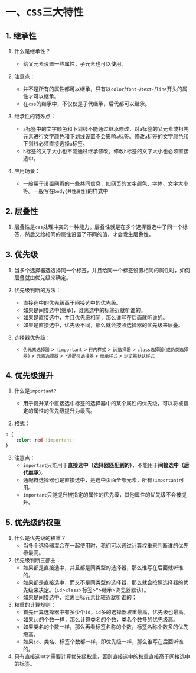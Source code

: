 # 一、`CSS`三大特性

## 1. 继承性

1. 什么是继承性？
    - 给父元素设置一些属性，子元素也可以使用。
    
2. 注意点：
    - 并不是所有的属性都可以继承，只有以`color`/`font-`/`text-`/`line`开头的属性才可以继承。
    - 在`css`的继承中，不仅仅是子代继承，后代都可以继承。
3. 继承性的特殊点：
	- `a`标签中的文字颜色和下划线不能通过继承修改，对`a`标签的父元素或祖先元素进行文字颜色和下划线设置不会影响`a`标签。修改`a`标签的文字颜色和下划线必须直接选择`a`标签。
	- `h`标签的文字大小也不能通过继承修改。修改`h`标签的文字大小也必须直接选中。
   
4. 应用场景：
    - 一般用于设置网页的一些共同信息，如网页的文字颜色、字体、文字大小等。一般写在`body{共性属性}`的样式中

## 2. 层叠性

1. 层叠性是`css`处理冲突的一种能力。层叠性就是在多个选择器选中了同一个标签，然后又给相同的属性设置了不同的值，才会发生层叠性。

## 3. 优先级

1. 当多个选择器选选择同一个标签，并且给同一个标签设置相同的属性时，如何层叠就由优先级来确定。

2. 优先级判断的方法：
    - 直接选中的优先级高于间接选中的优先级。
    - 如果是间接选中(继承)，谁离选中的标签近就听谁的。
    - 如果是直接选中，并且优先级相同，那么谁写在后面就听谁的。
    - 如果是直接选中，优先级不同，那么就会按照选择器的优先级来层叠。
    
3. 选择器优先级：
    - `伪元素选择器` > `!important` > `行内样式` > `id选择器` > `class选择器(或伪类选择器)` > `元素选择器` > `*通配符选择器` > `继承样式` > `浏览器默认样式`

## 4. 优先级提升

1. 什么是`important?`
    - 用于提升某个直接选中标签的选择器中的某个属性的优先级，可以将被指定的属性的优先级提升为最高。
    
2. 格式：
```CSS
p {
    color: red !important;
}
```

3. 注意点：
    - `important`只能用于**直接选中（选择器匹配到的）**，不能用于**间接选中（后代继承）**。
    - 通配符选择器也是直接选中，是选中页面全部元素，所有`!important`可用。
    - `important`只能提升被指定的属性的优先级，其他属性的优先级不会被提升。
    
## 5. 优先级的权重

1. 什么是优先级的权重？
    - 当多个选择器混合在一起使用时，我们可以通过计算权重来判断谁的优先级最高。
2. 优先级判断三部曲：
    - 如果都是直接选中，并且都是同类型的选择器，那么谁写在后面就听谁的。
    - 如果都是直接选中，而又不是同类型的选择器，那么就会按照选择器的优先级来决定。（`id`>`class`>标签>*>继承>浏览器默认）。
    - 如果是间接选中，谁离目标元素比较近就听谁的；
3. 权重的计算规则：
    - 首先计算选择器中有多少个`id`，`id`多的选择器权重最高，优先级也最高。
    - 如果`id`的个数一样，那么计算类名的个数，类名个数多的优先级高。
    - 如果类名的个数一样，那么再看标签名称的个数，标签名称个数多的优先级高。
    - 如果`id`、类名、标签个数都一样，即优先级一样，那么谁写在后面听谁的。
4. 只有直接选中才需要计算优先级权重，否则直接选中的权重直接高于间接选中的标签。



